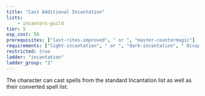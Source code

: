 ```yaml
---
title: "Cast Additional Incantation"
lists:
    - incantors-guild
tier: 5
osp_cost: 50
prerequisites: ["last-rites-improved", " or ", "master-countermagic"]
requirements: ["light-incantation", " or ", "dark-incantation", " Occupational Skill"]
restricted: true
ladder: "incantation"
ladder_group: "2"
---
```

The character can cast spells from the standard Incantation list as well as their converted spell list.